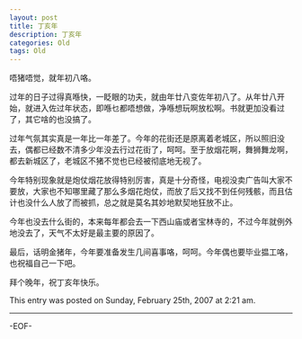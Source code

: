 ```yaml
---
layout: post
title: 丁亥年
description: 丁亥年
categories: Old
tags: Old
---
```

唔猪唔觉，就年初八咯。

过年的日子过得真喺快，一眨眼的功夫，就由年廿八变佐年初八了。从年廿八开始，就进入佐过年状态，即喺乜都唔想做，净喺想玩啊放松啊。书就更加没看过了，其它啥的也没搞了。

过年气氛其实真是一年比一年差了。今年的花街还是原离着老城区，所以照旧没去，偶都已经数不清多少年没去行过花街了，呵呵。至于放烟花啊，舞狮舞龙啊，都去新城区了，老城区不猪不觉也已经被彻底地无视了。

今年特别现象就是炮仗烟花放得特别厉害，真是十分奇怪，电视没卖广告叫大家不要放，大家也不知哪里藏了那么多烟花炮仗，而放了后又找不到任何残骸，而且估计也没什么人放了而被抓，总之就是莫名其妙地默契地狂放不止。

今年也没去什么街的，本来每年都会去一下西山庙或者宝林寺的，不过今年就例外地没去了，天气不太好是最主要的原因了。

最后，话明金猪年，今年要准备发生几间喜事咯，呵呵。今年偶也要毕业揾工咯，也祝福自己一下吧。

拜个晚年，祝丁亥年快乐。

This entry was posted on Sunday, February 25th, 2007 at 2:21 am.

---



-EOF-